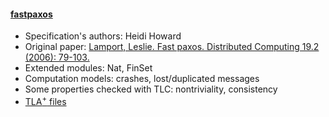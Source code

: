 #### <a href="https://www.microsoft.com/en-us/research/publication/fast-paxos/">fastpaxos</a>
- Specification's authors: Heidi Howard
- Original paper: <a href="https://www.microsoft.com/en-us/research/publication/fast-paxos/">Lamport, Leslie. Fast paxos. Distributed Computing 19.2 (2006): 79-103.</a>
- Extended modules: Nat, FinSet
- Computation models: crashes, lost/duplicated messages
- Some properties checked with TLC: nontriviality, consistency
- <a href="https://www.microsoft.com/en-us/research/publication/fast-paxos/">TLA<sup>+</sup> files</a>


